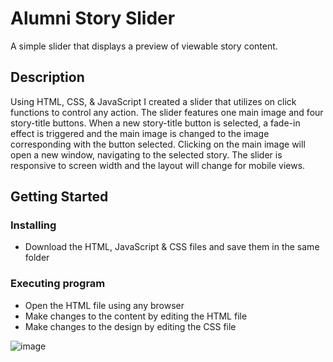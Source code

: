 # Alumni Story Slider

A simple slider that displays a preview of viewable story content.

## Description

Using HTML, CSS, & JavaScript I created a slider that utilizes on click functions to control any action. The slider features one main image and four story-title buttons. When a new story-title button is selected, a fade-in effect is triggered and the main image is changed to the image corresponding with the button selected. Clicking on the main image will open a new window, navigating to the selected story. The slider is responsive to screen width and the layout will change for mobile views. 

## Getting Started

### Installing

* Download the HTML, JavaScript & CSS files and save them in the same folder

### Executing program

* Open the HTML file using any browser
* Make changes to the content by editing the HTML file
* Make changes to the design by editing the CSS file

![image](https://github.com/jreed223/alumni-homepage-slider/assets/110320578/4e67c2b2-537b-41d6-b498-92b99ed5c445)
